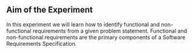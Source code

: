 ## Aim of the Experiment

In this experiment we will learn how to identify functional and non-functional requirements from a given problem statement. Functional and non-functional requirements are the primary components of a Software Requirements Specification.
